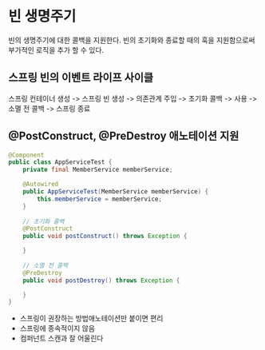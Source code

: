 # 빈 생명주기

빈의 생명주기에 대한 콜백을 지원한다. 빈의 초기화와 종료할 때의 훅을 지원함으로써 부가적인 로직을 추가 할 수 있다.



## 스프링 빈의 이벤트 라이프 사이클&#x20;

스프링 컨테이너 생성 -> 스프링 빈 생성 -> 의존관계 주입 -> 초기화 콜백 -> 사용 -> 소멸 전 콜백 -> 스프링 종료



## @PostConstruct, @PreDestroy 애노테이션 지원

```java
@Component
public class AppServiceTest {
    private final MemberService memberService;

    @Autowired
    public AppServiceTest(MemberService memberService) {
        this.memberService = memberService;
    }
    
    // 초기화 콜백 
    @PostConstruct
    public void postConstruct() throws Exception {

    }
    
    // 소멸 전 콜백
    @PreDestroy
    public void postDestroy() throws Exception {

    }
}

```

* 스프링이 권장하는 방법애노테이션만 붙이면 편리
* 스프링에 종속적이지 않음
* 컴퍼넌트 스캔과 잘 어울린다

